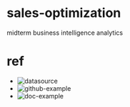 # sales-optimization
midterm business intelligence analytics


# ref

- ![datasource](https://www.kaggle.com/datasets/loveall/clicks-conversion-tracking)
- ![github-example](https://github.com/greyhub/business-intelligence-analytics/blob/main/notebook/Walmart.ipynb)
- ![doc-example](https://docs.google.com/document/d/1-Q0-sknamydyVpxnsi90gs7BEUF4CJyo/edit?usp=sharing&ouid=116710019446556254221&rtpof=true&sd=true)
